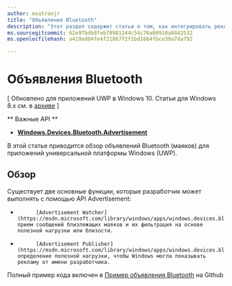 ```yaml
---
author: msatranjr
title: "Объявления Bluetooth"
description: "Этот раздел содержит статьи о том, как интегрировать рекламные объявления Bluetooth с низким энергопотреблением (LE) в приложения универсальной платформы Windows (UWP) с помощью пользователя API AdvertisementWatcher и AdvertisementPublisher."
ms.sourcegitcommit: 62e97bdb8feb78981244c54c76a00910a8442532
ms.openlocfilehash: a419ad04fe4f21867f2f1bd1664fbce39a7da792

---
```


# Объявления Bluetooth

\[ Обновлено для приложений UWP в Windows 10. Статьи для Windows 8.x см. в [архиве](http://go.microsoft.com/fwlink/p/?linkid=619132) \]

** Важные API ** 

-   [**Windows.Devices.Bluetooth.Advertisement**](https://msdn.microsoft.com/library/windows/apps/windows.devices.bluetooth.advertisement.aspx)

В этой статье приводится обзор объявлений Bluetooth (маяков) для приложений универсальной платформы Windows (UWP).  

## Обзор

Существует две основные функции, которые разработчик может выполнять с помощью API Advertisement:

-   
            [Advertisement Watcher](https://msdn.microsoft.com/library/windows/apps/windows.devices.bluetooth.advertisement.bluetoothleadvertisementwatcher.aspx): прием сообщений близлежащих маяков и их фильтрация на основе полезной нагрузки или близости.  
-   
            [Advertisement Publisher](https://msdn.microsoft.com/library/windows/apps/windows.devices.bluetooth.advertisement.bluetoothleadvertisementpublisher.aspx): определение полезной нагрузки, чтобы Windows могла показывать рекламу от имени разработчика.  

Полный пример кода включен в [Пример объявления Bluetooth](http://go.microsoft.com/fwlink/p/?LinkId=619990) на Github



<!--HONumber=Jun16_HO5-->


